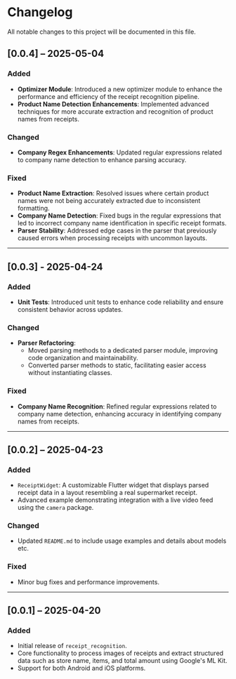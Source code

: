 
# Changelog

All notable changes to this project will be documented in this file.

## [0.0.4] – 2025-05-04

### Added

- **Optimizer Module**: Introduced a new optimizer module to enhance the performance and efficiency of the receipt recognition pipeline.
- **Product Name Detection Enhancements**: Implemented advanced techniques for more accurate extraction and recognition of product names from receipts.

### Changed

- **Company Regex Enhancements**: Updated regular expressions related to company name detection to enhance parsing accuracy.

### Fixed

- **Product Name Extraction**: Resolved issues where certain product names were not being accurately extracted due to inconsistent formatting.
- **Company Name Detection**: Fixed bugs in the regular expressions that led to incorrect company name identification in specific receipt formats.
- **Parser Stability**: Addressed edge cases in the parser that previously caused errors when processing receipts with uncommon layouts.

---

## [0.0.3] - 2025-04-24

### Added

- **Unit Tests**: Introduced unit tests to enhance code reliability and ensure consistent behavior across updates.

### Changed

- **Parser Refactoring**:
    - Moved parsing methods to a dedicated parser module, improving code organization and maintainability.
    - Converted parser methods to static, facilitating easier access without instantiating classes.

### Fixed

- **Company Name Recognition**: Refined regular expressions related to company name detection, enhancing accuracy in identifying company names from receipts.

---

## [0.0.2] – 2025-04-23

### Added
- `ReceiptWidget`: A customizable Flutter widget that displays parsed receipt data in a layout resembling a real supermarket receipt.
- Advanced example demonstrating integration with a live video feed using the `camera` package.

### Changed
- Updated `README.md` to include usage examples and details about models etc.

### Fixed
- Minor bug fixes and performance improvements.

---

## [0.0.1] – 2025-04-20

### Added
- Initial release of `receipt_recognition`.
- Core functionality to process images of receipts and extract structured data such as store name, items, and total amount using Google's ML Kit.
- Support for both Android and iOS platforms.

